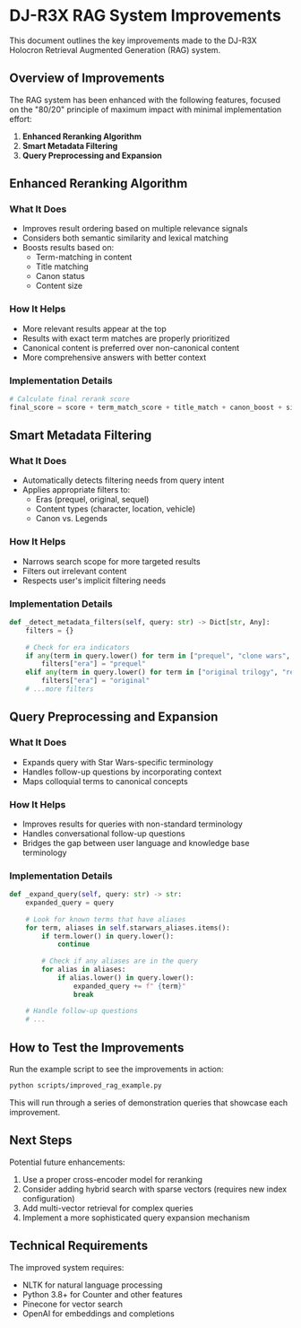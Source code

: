 # DJ-R3X RAG System Improvements

This document outlines the key improvements made to the DJ-R3X Holocron Retrieval Augmented Generation (RAG) system.

## Overview of Improvements

The RAG system has been enhanced with the following features, focused on the "80/20" principle of maximum impact with minimal implementation effort:

1. **Enhanced Reranking Algorithm**
2. **Smart Metadata Filtering**
3. **Query Preprocessing and Expansion**

## Enhanced Reranking Algorithm

### What It Does
- Improves result ordering based on multiple relevance signals
- Considers both semantic similarity and lexical matching
- Boosts results based on:
  - Term-matching in content
  - Title matching
  - Canon status
  - Content size

### How It Helps
- More relevant results appear at the top
- Results with exact term matches are properly prioritized
- Canonical content is preferred over non-canonical content
- More comprehensive answers with better context

### Implementation Details
```python
# Calculate final rerank score
final_score = score + term_match_score + title_match + canon_boost + size_boost
```

## Smart Metadata Filtering

### What It Does
- Automatically detects filtering needs from query intent
- Applies appropriate filters to:
  - Eras (prequel, original, sequel)
  - Content types (character, location, vehicle)
  - Canon vs. Legends

### How It Helps
- Narrows search scope for more targeted results
- Filters out irrelevant content
- Respects user's implicit filtering needs

### Implementation Details
```python
def _detect_metadata_filters(self, query: str) -> Dict[str, Any]:
    filters = {}
    
    # Check for era indicators
    if any(term in query.lower() for term in ["prequel", "clone wars", "republic"]):
        filters["era"] = "prequel"
    elif any(term in query.lower() for term in ["original trilogy", "rebellion", "empire"]):
        filters["era"] = "original"
    # ...more filters
```

## Query Preprocessing and Expansion

### What It Does
- Expands query with Star Wars-specific terminology
- Handles follow-up questions by incorporating context
- Maps colloquial terms to canonical concepts

### How It Helps
- Improves results for queries with non-standard terminology
- Handles conversational follow-up questions
- Bridges the gap between user language and knowledge base terminology

### Implementation Details
```python
def _expand_query(self, query: str) -> str:
    expanded_query = query
    
    # Look for known terms that have aliases
    for term, aliases in self.starwars_aliases.items():
        if term.lower() in query.lower():
            continue
                
        # Check if any aliases are in the query
        for alias in aliases:
            if alias.lower() in query.lower():
                expanded_query += f" {term}"
                break
    
    # Handle follow-up questions
    # ...
```

## How to Test the Improvements

Run the example script to see the improvements in action:

```bash
python scripts/improved_rag_example.py
```

This will run through a series of demonstration queries that showcase each improvement.

## Next Steps

Potential future enhancements:

1. Use a proper cross-encoder model for reranking
2. Consider adding hybrid search with sparse vectors (requires new index configuration)
3. Add multi-vector retrieval for complex queries
4. Implement a more sophisticated query expansion mechanism

## Technical Requirements

The improved system requires:

- NLTK for natural language processing
- Python 3.8+ for Counter and other features
- Pinecone for vector search
- OpenAI for embeddings and completions 